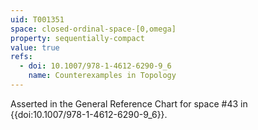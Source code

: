 ```yaml
---
uid: T001351
space: closed-ordinal-space-[0,omega]
property: sequentially-compact
value: true
refs:
  - doi: 10.1007/978-1-4612-6290-9_6
    name: Counterexamples in Topology
---
```

Asserted in the General Reference Chart for space #43 in
{{doi:10.1007/978-1-4612-6290-9_6}}.
